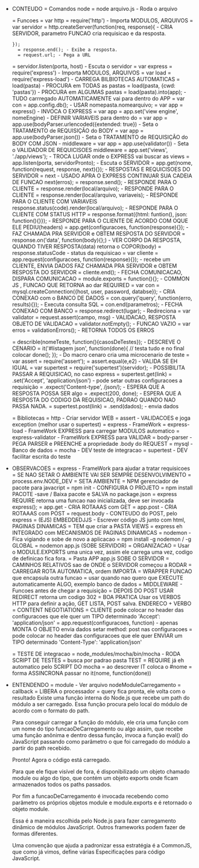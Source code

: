 * CONTEUDO
  = Comandos node
    = node arquivo.js - Roda o arquivo





  = Funcoes
    = var http = require('http') - Importa MODULOS, ARQUIVOS
    = var servidor = http.createServer(function(req, response){ -  CRIA SERVIDOR, parametro FUNCAO cria requisicao e da resposta.

      });
        = response.end(); - Exibe a resposta.
        = request.url; - Pega a URL
    = servidor.listen(porta, host) - Escuta o servidor
    = var express = require('express') - Importa MODULOS, ARQUIVOS
    = var load = require('express-load') - CARREGA BILBIOTECAS AUTOMATICAS
      = load(pasta) - PROCURA em TODAS as pastas
      = load(pasta, {cwd: 'pastas'}) - PROCURA em ALGUMAS pastas
      = load(pasta).into(app); - TUDO carrregado AUTOMATICAMENTE vai para dentro do APP
      = var con = app.config.db(); - USAR nomepasta.nomearquivo;
    = var app = express() - INVOCA O EXPRESS
    = var app = app.set('view engine', nomeEngine) - DEFINIR VARIAVEIS para dentro do
    = var app = app.use(bodyParser.urlencoded({extended: true}) - Seta o TRATAMENTO de REQUISIÇÃO do BODY
    = var app = app.use(bodyParser.json()) - Seta o TRATAMENTO de REQUISIÇÃO do BODY COM JSON - middleware
    = var app = app.use(validator()) - Seta o VALIDADOR DE REQUICISOES middleware
    = app.set('views', './app/views'); - TROCA  LUGAR onde o EXPRESS vai buscar as views
    = app.listen(porta, servidorPronto); - Escuta o SERVIDOR
    = app.get(nome, function(request, response, next){}); - RESPOSTAS E REQUICISOES DO SERVIDOR
        = next - USADO APRA O EXPRESS CONTINUAR SUA CADEIA DE FUNCAO
          next(erros);
        = response.send(); - RESPONDE PARA O CLIENTE
        = response.render(local/arquivo); - RESPONDE PARA O CLIENTE
        = response.render(local/arquivo, variaveis); - RESPONDE PARA O CLIENTE COM VARIAVEIS
        response.status(code).render(local/arquivo); - RESPONDE PARA O CLIENTE COM STATUS HTTP
        = response.format({html: funtion(), json: function(){}}); - RESPONDE PARA O CLIENTE DE ACORDO COM OQUE ELE PEDIU(headers)
    = app.get(configuracoes, function(response){}); - FAZ CHAMADA PRA SERVIDOR e OBTEM RESPOSTA DO SERVIDOR
        = response.on('data', function(body){};) - VER CORPO DA RESPOSTA, QUANDO TIVER RESPOSTA(data) retorna o COPOR(body)
        = response.statusCode - status da requisicao
        = var cliente = app.request(configuracoes, function(response){}); - recebe um CLIENTE, ENVIA DADOS FAZ CHAMADA PRA SERVIDOR e OBTEM RESPOSTA DO SERVIDOR
          = cliente.end(); - FECHA COMUNICACAO, DISPARA COMUNICACAO
    = module.exports = function(){}; - COMMON JS , FUNCAO QUE RETORNA ao dar REQUIRED
    = var con =  mysql.createConnection({host, user, password, databse}); - CRIA CONEXAO com o BANCO DE DADOS
    = con.query('query', function(erro, results){}); - Executa consulta SQL
    = con.end(parametros); - FECHA CONEXAO COM BANCO
    = response.redirect(lugar); - Redireciona
    = var validator = request.assert(campo, msg) - VALIDACAO, RESPOSTA OBJETO DE VALIDACAO
      = validator.notEmpty(); - FUNCAO VAZIO
    = var erros = validationErrors(); - RETORNA TODOS OS ERROS

    = describle(nomeTeste, function(){casosDeTestes}); - DESCREVE O CENARIO
      = it('#listagem json', function(done){
        // testa tudo e no final colocar
        done();
        }); - Do macro cenaro cria uma microcenario de teste
    = var assert = require('assert');
      = assert.equal(e,e2) - VALIDA SE EH IGUAL
    = var supertest = require('supertest')(servidor); - POSSIBILITA PASSAR A REQUISICAO, no caso express
      = supertest.get(link)
        = .set('Accept', 'application/json')  - pode setar outras configuracoes a requisição
        = .expect('Content-type', /json/);    -  ESPERA QUE A RESPOSTA POSSA SER algo
        = .expect(200, done);    -  ESPERA QUE A RESPOSTA DO CODIGO DA REQUISICAO, PADRAO QUANDO NAO PASSA NADA.
      = supertest.post(link)
        = .send(dados); - envia dados

  = Bibliotecas
    = http   - Criar servidor WEB
    = assert - VALIDACOES e joga exception (melhor usar o supertest)
    = express - FrameWork
    = express-load - FrameWork EXPRESS para carregar MODULOS automatico
    = express-validator - FrameWork EXPRESS para VALIDAR
    = body-parser - PEGA PARSER e PREENCHE a propriedade .body do REQUEST
    = mysql - Banco de dados
    = mocha - DEV teste de integracao
    = supertest - DEV facilitar escrita do teste

* OBSERVACOES
  = express - FrameWork para ajudar a tratar requisicoes
    = SE NAO SETAR O AMBIENTE VAI SER SEMPRE DESENVOLVIMENTO
    = process.env.NODE_DEV = SETA AMBIENTE
  = NPM gerenciador de pacote para javacript
  = npm init - CONFIGURA O PROJETO
  = npm install PACOTE -save / Baixa pacote e SALVA no package.json
  = express REQUIRE retorna uma funcao nao inicializada, deve ser invocada express();
  = app.get - CRIA ROTAAAS com GET
  = app.post - CRIA ROTAAAS com POST
    = request.body - CONTEUDO do POST, pelo express
  = (EJS) EMBEDDEDJJS -  Escrever código JS junto com html, PAGINAS DINAMICAS
    = TEM que criar a PASTA VIEWS
  = express eh INTEGRADO com MECANISMOS DE PAGINAS DINAMICAS
  = nodemon - Fica vigiando e sobe de novo a aplicacao
    = npm install -g nodemon / -g GLOBAL
    = nodemon app.js (SOBE SERVIDOR)
  = ORGANIZACAO
    = Usar o MODULE.EXPORTS uma unica vez, assim ele carrega uma vez, codigo de definicao fica fora.
    = Pasta APP app.js SOBE O SERVIDOR
    = CAMINHOS RELATIVOS sao de ONDE o SERVIDOR começou a RODAR
  = CARREGAR ROTA AUTOMATICA, ordem IMPORTA
  = WRAPPER FUNCAO que encapsula outra funcao
    = usar quando nao quero que EXECUTE automaticamente ALGO, exemplo banco de dados
  = MIDDLEWARE - Funcoes antes de chegar a requisição
  = DEPOIS DO POST USAR REDIRECT retorna um codigo 302
  = BOA PRATICA Usar os VERBOS HTTP para definir a ação, GET LISTA, POST salva. ENDERECO + VERBO
  = CONTENT NEGOTIATIONS
    = CLIENTE pode colocar no header das configuracoes que ele quer um TIPO determinado 'Accept': 'application/json'
    = app.request(configuracoes, function) - apenas MONTA O OBJETO envia dados setar method: post nas configuracoes
      = pode colocar no header das configuracoes que ele quer ENVIAR um TIPO determinado 'Content-Type': 'application/json'

  = TESTE DE integracao
    = node_modules/mocha/bin/mocha - RODA SCRIPT DE TESTES
    = busca por padrao pasta TEST
    = REQUIRE já eh automatico pelo SCRIPT DO mocha
    = ao descrever IT coloca o #nome
    = forma ASSINCRONA passar no it(nome, function(done))





* ENTENDENDO
  = module - Ver arquivo nodeModuleCarregamento
  = callback
    = LIBERA o processador
    = query fica pronta, ele volta com o resultado
    Existe uma função interna do Node.js que recebe um path do módulo a ser carregado.
    Essa função procura pelo local do módulo de acordo com o formato do path.

    Para conseguir carregar a função do módulo, ele cria uma função com um nome do tipo funcaoDeCarregamento ou algo assim, que recebe uma função anônima e dentro dessa função, invoca a função eval() do JavaScript passando como parâmetro o que foi carregado do módulo a partir do path recebido.

    Pronto! Agora o código está carregado.

    Para que ele fique visível de fora, é disponibilizado um objeto chamado module ou algo do tipo, que contém um objeto exports onde ficam armazenados todos os paths passados.

    Por fim a funcaoDeCarregamento é invocada recebendo como parâmetro os próprios objetos module e module.exports e é retornado o objeto module.

    Essa é a maneira escolhida pelo Node.js para fazer carregamento dinâmico de módulos JavaScript. Outros frameworks podem fazer de formas diferentes.

    Uma convenção que ajuda a padronizar essa estratégia é a CommonJS, que como já vimos, define várias Especificações para código JavaScript.
